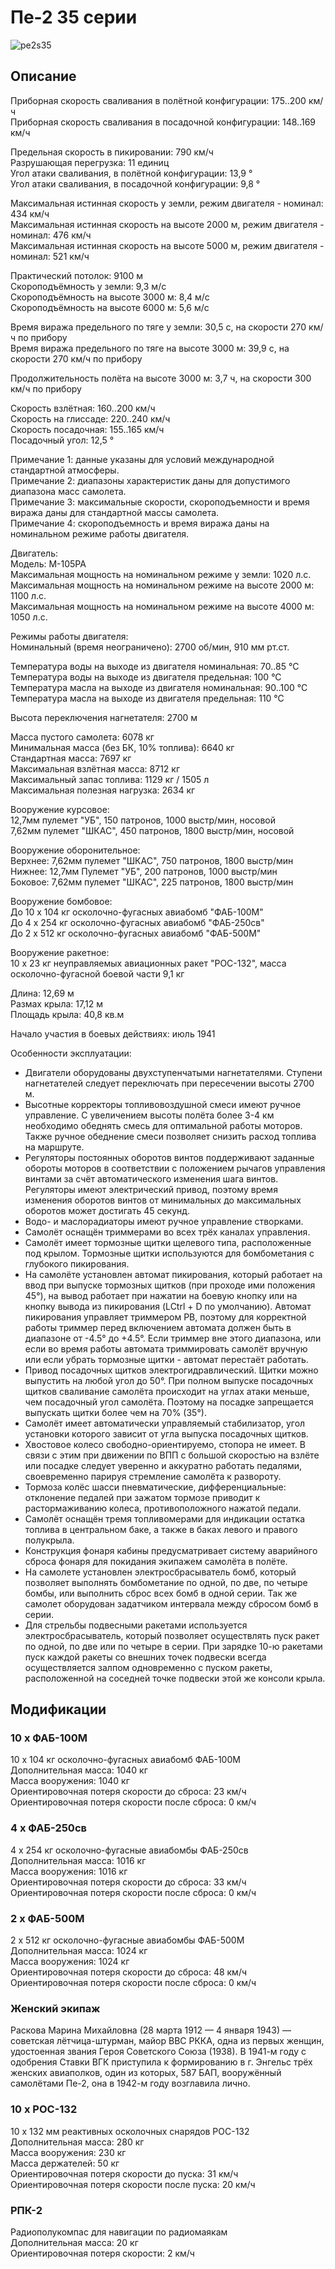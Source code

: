 # Пе-2 35 серии  
  
![pe2s35](../images/pe2s35.png)  
  
## Описание  
  
Приборная скорость сваливания в полётной конфигурации: 175..200 км/ч  
Приборная скорость сваливания в посадочной конфигурации: 148..169 км/ч  
  
Предельная скорость в пикировании: 790 км/ч  
Разрушающая перегрузка: 11 единиц  
Угол атаки сваливания, в полётной конфигурации: 13,9 °  
Угол атаки сваливания, в посадочной конфигурации: 9,8 °  
  
Максимальная истинная скорость у земли, режим двигателя - номинал: 434 км/ч  
Максимальная истинная скорость на высоте 2000 м, режим двигателя - номинал: 476 км/ч  
Максимальная истинная скорость на высоте 5000 м, режим двигателя - номинал: 521 км/ч  
  
Практический потолок: 9100 м  
Скороподъёмность у земли: 9,3 м/с  
Скороподъёмность на высоте 3000 м: 8,4 м/с  
Скороподъёмность на высоте 6000 м: 5,6 м/с  
  
Время виража предельного по тяге у земли: 30,5 с, на скорости 270 км/ч по прибору  
Время виража предельного по тяге на высоте 3000 м: 39,9 с, на скорости 270 км/ч по прибору  
  
Продолжительность полёта на высоте 3000 м: 3,7 ч, на скорости 300 км/ч по прибору  
  
Скорость взлётная: 160..200 км/ч  
Скорость на глиссаде: 220..240 км/ч  
Скорость посадочная: 155..165 км/ч  
Посадочный угол: 12,5 °  
  
Примечание 1: данные указаны для условий международной стандартной атмосферы.  
Примечание 2: диапазоны характеристик даны для допустимого диапазона масс самолета.  
Примечание 3: максимальные скорости, скороподъемности и время виража даны для стандартной массы самолета.  
Примечание 4: скороподъемность и время виража даны на номинальном режиме работы двигателя.  
  
Двигатель:  
Модель: М-105РА  
Максимальная мощность на номинальном режиме у земли: 1020 л.с.  
Максимальная мощность на номинальном режиме на высоте 2000 м: 1100 л.с.  
Максимальная мощность на номинальном режиме на высоте 4000 м: 1050 л.с.  
  
Режимы работы двигателя:  
Номинальный (время неограничено): 2700 об/мин, 910 мм рт.ст.  
  
Температура воды на выходе из двигателя номинальная: 70..85 °С  
Температура воды на выходе из двигателя предельная: 100 °С  
Температура масла на выходе из двигателя номинальная: 90..100 °С  
Температура масла на выходе из двигателя предельная: 110 °С  
  
Высота переключения нагнетателя: 2700 м  
  
Масса пустого самолета: 6078 кг  
Минимальная масса (без БК, 10% топлива): 6640 кг  
Стандартная масса: 7697 кг  
Максимальная взлётная масса: 8712 кг  
Максимальный запас топлива: 1129 кг / 1505 л  
Максимальная полезная нагрузка: 2634 кг  
  
Вооружение курсовое:  
12,7мм пулемет "УБ", 150 патронов, 1000 выстр/мин, носовой  
7,62мм пулемет "ШКАС", 450 патронов, 1800 выстр/мин, носовой  
  
Вооружение оборонительное:  
Верхнее: 7,62мм пулемет "ШКАС", 750 патронов, 1800 выстр/мин  
Нижнее: 12,7мм Пулемет "УБ", 200 патронов, 1000 выстр/мин  
Боковое: 7,62мм пулемет "ШКАС", 225 патронов, 1800 выстр/мин  
  
Вооружение бомбовое:  
До 10 x 104 кг осколочно-фугасных авиабомб "ФАБ-100М"  
До 4 x 254 кг осколочно-фугасных авиабомб "ФАБ-250св"  
До 2 x 512 кг осколочно-фугасных авиабомб "ФАБ-500М"  
  
Вооружение ракетное:  
10 x 23 кг неуправляемых авиационных ракет "РОС-132", масса осколочно-фугасной боевой части 9,1 кг  
  
Длина: 12,69 м  
Размах крыла: 17,12 м  
Площадь крыла: 40,8 кв.м  
  
Начало участия в боевых действиях: июль 1941  
  
Особенности эксплуатации:  
- Двигатели оборудованы двухступенчатыми нагнетателями. Ступени нагнетателей следует переключать при пересечении высоты 2700 м.  
- Высотные корректоры топливовоздушной смеси имеют ручное управление. С увеличением высоты полёта более 3-4 км необходимо обеднять смесь для оптимальной работы моторов. Также ручное обеднение смеси позволяет снизить расход топлива на маршруте.  
- Регуляторы постоянных оборотов винтов поддерживают заданные обороты моторов в соответствии с положением рычагов управления винтами за счёт автоматического изменения шага винтов. Регуляторы имеют электрический привод, поэтому время изменения оборотов винтов от минимальных до максимальных оборотов может достигать 45 секунд.  
- Водо- и маслорадиаторы имеют ручное управление створками.  
- Самолёт оснащён триммерами во всех трёх каналах управления.  
- Самолёт имеет тормозные щитки щелевого типа, расположенные под крылом. Тормозные щитки используются для бомбометания с глубокого пикирования.  
- На самолёте установлен автомат пикирования, который работает на ввод при выпуске тормозных щитков (при проходе ими положения 45°), на вывод работает при нажатии на боевую кнопку или на кнопку вывода из пикирования (LCtrl + D по умолчанию). Автомат пикирования управляет триммером РВ, поэтому для корректной работы триммер перед включением автомата должен быть в диапазоне от -4.5° до +4.5°. Если триммер вне этого диапазона, или если во время работы автомата триммировать самолёт вручную или если убрать тормозные щитки - автомат перестаёт работать.  
- Привод посадочных щитков электрогидравлический. Щитки можно выпустить на любой угол до 50°. При полном выпуске посадочных щитков сваливание самолёта происходит на углах атаки меньше, чем посадочный угол самолёта. Поэтому на посадке запрещается выпускать щитки более чем на 70% (35°).  
- Самолёт имеет автоматически управляемый стабилизатор, угол установки которого зависит от угла выпуска посадочных щитков.  
- Хвостовое колесо свободно-ориентируемо, стопора не имеет. В связи с этим при движении по ВПП с большой скоростью на взлёте или посадке следует уверенно и аккуратно работать педалями, своевременно парируя стремление самолёта к развороту.  
- Тормоза колёс шасси пневматические, дифференциальные: отклонение педалей при зажатом тормозе приводит к растормаживанию колеса, противоположного нажатой педали.  
- Самолёт оснащён тремя топливомерами для индикации остатка топлива в центральном баке, а также в баках левого и правого полукрыла.  
- Конструкция фонаря кабины предусматривает систему аварийного сброса фонаря для покидания экипажем самолёта в полёте.  
- На самолете установлен электросбрасыватель бомб, который позволяет выполнять бомбометание по одной, по две, по четыре бомбы, или выполнить сброс всех бомб в одной серии. Так же самолет оборудован задатчиком интервала между сбросом бомб в серии.  
- Для стрельбы подвесными ракетами используется электросбрасыватель, который позволяет осуществлять пуск ракет по одной, по две или по четыре в серии. При зарядке 10-ю ракетами пуск каждой ракеты со внешних точек подвески всегда осуществляется залпом одновременно с пуском ракеты, расположенной на соседней точке подвески этой же консоли крыла.  
  
## Модификации  
  
  
### 10 x ФАБ-100М  
  
10 x 104 кг осколочно-фугасных авиабомб ФАБ-100М  
Дополнительная масса: 1040 кг  
Масса вооружения: 1040 кг  
Ориентировочная потеря скорости до сброса: 23 км/ч  
Ориентировочная потеря скорости после сброса: 0 км/ч  
  
### 4 x ФАБ-250св  
  
4 x 254 кг осколочно-фугасные авиабомбы ФАБ-250св  
Дополнительная масса: 1016 кг  
Масса вооружения: 1016 кг  
Ориентировочная потеря скорости до сброса: 33 км/ч  
Ориентировочная потеря скорости после сброса: 0 км/ч  
  
### 2 x ФАБ-500М  
  
2 x 512 кг осколочно-фугасные авиабомбы ФАБ-500М  
Дополнительная масса: 1024 кг  
Масса вооружения: 1024 кг  
Ориентировочная потеря скорости до сброса: 48 км/ч  
Ориентировочная потеря скорости после сброса: 0 км/ч  ﻿
  
### Женский экипаж  
  
Раскова Марина Михайловна (28 марта 1912 — 4 января 1943) — советская лётчица-штурман, майор ВВС РККА, одна из первых женщин, удостоенная звания Героя Советского Союза (1938). В 1941-м году с одобрения Ставки ВГК приступила к формированию в г. Энгельс трёх женских авиаполков, один из которых, 587 БАП, вооружённый самолётами Пе-2, она в 1942-м году возглавила лично.  
  
### 10 х РОС-132  
  
10 x 132 мм реактивных осколочных снарядов РОС-132  
Дополнительная масса: 280 кг  
Масса вооружения: 230 кг  
Масса держателей: 50 кг  
Ориентировочная потеря скорости до пуска: 31 км/ч  
Ориентировочная потеря скорости после пуска: 20 км/ч  ﻿
  
### РПК-2  
  
Радиополукомпас для навигации по радиомаякам  
Дополнительная масса: 20 кг  
Ориентировочная потеря скорости: 2 км/ч  